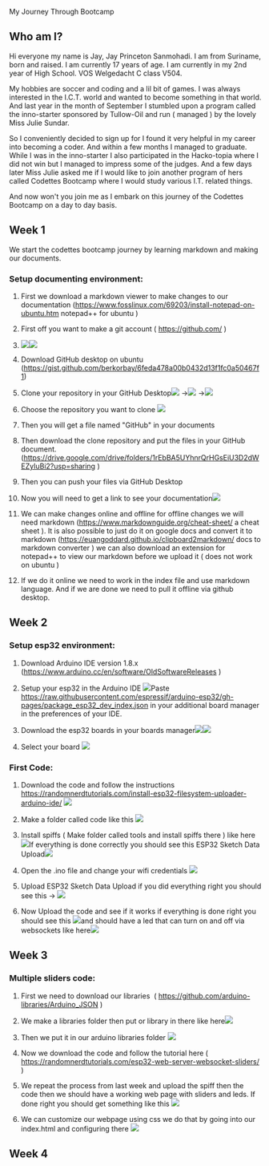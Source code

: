 My Journey Through Bootcamp

Who am I?
---------

Hi everyone my name is Jay, Jay Princeton Sanmohadi. I am from Suriname, born and raised. I am currently 17 years of age. I am currently in my 2nd year of High School. VOS Welgedacht C class V504.

My hobbies are soccer and coding and a lil bit of games. I was always interested in the I.C.T. world and wanted to become something in that world. And last year in the month of September I stumbled upon a program called the inno-starter sponsored by Tullow-Oil and run ( managed ) by the lovely Miss Julie Sundar.

So I conveniently decided to sign up for I found it very helpful in my career into becoming a coder. And within a few months I managed to graduate. While I was in the inno-starter I also participated in the Hacko-topia where I did not win but I managed to impress some of the judges. And a few days later Miss Julie asked me if I would like to join another program of hers called Codettes Bootcamp where I would study various I.T. related things.

And now won't you join me as I embark on this journey of the Codettes Bootcamp on a day to day basis.

Week 1 
-------

We start the codettes bootcamp journey by learning markdown and making our documents.

### Setup documenting environment:

1.  First we download a markdown viewer to make changes to our documentation (<https://www.fosslinux.com/69203/install-notepad-on-ubuntu.htm> notepad++ for ubuntu )

2.  First off you want to make a git account ( <https://github.com/> )

3.  ![](https://lh3.googleusercontent.com/7PkHG3OlMpWKnAvGxjNDpg7pnJXOght8VjlW9DQRxQe-3mO4I0n6ACpA1oYNIk8b86tEF_ywy-pt4yHiTFaIQqQrF4FahSl6a3UzLZK6hBDbSgKfmWeTzZR_jhk4azRAX8qHpXsf9JSbCbhCEnmyPug)![](https://lh5.googleusercontent.com/LdyKy5mOjmFnDSrSQw0wBbwJPUX-mX-5IyYMwYLkGEgW3RDTcksOGjZhPffxSwhaAteIdr4kcVa0rxQlgb3erBiPfoxBqBXXzlQFVykEY3P0s_eTzh3T9tg68eQlhlasQM7pFPJOp-uZuM9tvHMPAnc)

4.  Download GitHub desktop on ubuntu (<https://gist.github.com/berkorbay/6feda478a00b0432d13f1fc0a50467f1>)

5.  Clone your repository in your GitHub Desktop![](https://lh4.googleusercontent.com/LtIaeDh2XPKHyVuLa0KJZhgdnFkxVi3xOwwKFJrPR9Ngq_M9JfMXywdYz005b5V-vf7Sd-Uoye8um7EFHMOduaP5thD-LIbBqXhndDX5JHFukOD_JVLZCUB4l3vHbfmM-F96NmbA61sG-LtncU7_Mns) →![](https://lh6.googleusercontent.com/xKx7lQTE4wPLM4rqI3WMhbjICrbK5ssl-fJjqlIZQnFjAzq5QhSBOTBKJWq1dYlS5jL8O4iae4zFLuPQwDPYEtyFRavE9v3ZKJjLzMCtu9Y1k1XHobuVC6A6_U6881q91f2d6S5Le0TWMmTnSi3uYVM) →![](https://lh5.googleusercontent.com/0Hsa7gCBClk2Jgo03fuwspl5GNHgThj45xNP-lyE3YPbHeyJ194JnGiCjJAdVfjHGOyFhDECTN7GU9Md167bFzLvp2ZIYTguiKzMbE9zQ8iVhml9YoY4_vkARUpqLrcPA_872tdLIRlIn1xkra8n3m4)

6.  Choose the repository you want to clone ![](https://lh4.googleusercontent.com/e_Wwy0I9lu_g2LEIli-RkHsd43PHW1EdOTh01zDwcnGhUky8S7wNFREDzyUomwH0GB6qN9HTKACBqtliQ535NbXsxD3wXpBXVHRfQmDWp1FuNryneNYw8ZBMgHNO40JjCaRS8x1fdcdiwpFHly5oxbo)

7.  Then you will get a file named "GitHub" in your documents 

8.  Then download the clone repository and put the files in your GitHub document. (<https://drive.google.com/drive/folders/1rEbBA5UYhnrQrHGsEiU3D2dWEZyIuBi2?usp=sharing> )

9.  Then you can push your files via GitHub Desktop 

10. Now you will need to get a link to see your documentation![](https://lh4.googleusercontent.com/X-4TDPq2IwKeAofAHXuUP5HQPuxr4_xI2SHZ6sis0oMv-dc4ZlNpXEgilM93x7usisM8GJmjNx2mpe3EZJfkuSQB2B7blTkOGsGpzn2uURyCnTX_ma-ORpcn80HgouoblNLMiIUE9Ef8TI6hYUBQutQ)

11. We can make changes online and offline for offline changes we will need markdown (<https://www.markdownguide.org/cheat-sheet/> a cheat sheet ). It is also possible to just do it on google docs and convert it to markdown (<https://euangoddard.github.io/clipboard2markdown/> docs to markdown converter ) we can also download an extension for notepad++ to view our markdown before we upload it ( does not work on ubuntu )

12. If we do it online we need to work in the index file and use markdown language. And if we are done we need to pull it offline via github desktop. 

Week 2 
-------

### Setup esp32 environment:

1.  Download Arduino IDE version 1.8.x (<https://www.arduino.cc/en/software/OldSoftwareReleases> )

2.  Setup your esp32 in the Arduino IDE ![](https://lh3.googleusercontent.com/kHvFkY5FxIVJVUrSlpzzMnwY9AqNQ3XEx_ITQEWjtAP00eNP6T_oXeGJc8VOk_mdAdaOJkx7gJnfBi69cr6sYiFfkQITvH111CUSJeR9Exvq71-q01KGdsSktNDWGh9ouzkk_87LUR_rTaf78Hwny5w)Paste <https://raw.githubusercontent.com/espressif/arduino-esp32/gh-pages/package_esp32_dev_index.json> in your additional board manager in the preferences of your IDE.

3.  Download the esp32 boards in your boards manager![](https://lh4.googleusercontent.com/IlQWQKKF0whJ9YiX0BCbbTbfGvnkqDXpCPMFthGQq0fXI76X3cQOigGlsnSFSEDVMSRZM82dqk--J2B69jTacKtr98hmXi1wqwbN04w5-SHx-eWszVbDqOk0qye-2Xkldq6ZN8_F0SwuiKhd3DnVO9g)![](https://lh4.googleusercontent.com/eXtAOLel5VmSxNMDy1WEi7EtGLrzQSChkOvDe7ycn521BiI1JxH-KDd2ncb3Z99itJwF-DfPnulk9JlIOIsW1kS7LjE3yElkeTIjfDryC9JqfR3n4QAkvG1JNcd05HHwwOBHMQ1LsdfBLr2MKFP6Ok4)

4.  Select your board ![](https://lh6.googleusercontent.com/ZAZChGKjk2JU-ErUOj2itpVmyRoUrqW-Qm_M8Gu6CIL_HVAz3V8DNeR1PMuIYm2D1g-JcEC3lKDXOTpmHDGQKRjOlgK7WMvojod9O2NZNZUeB7nE0r6DuLyk6ecfUa-Xll2IhphA-ezifPH450KHEXA)

### First Code:

1.  Download the code and follow the instructions <https://randomnerdtutorials.com/install-esp32-filesystem-uploader-arduino-ide/>  ![](https://lh4.googleusercontent.com/oTAM1xwHFbTqv1fAIciCiEW1YOEvR0cwfhqu1K7CyGeTVRytRmjQ-dQZEuH6QebiklUXFVOT3vrpQ_lp_lhp6amMqfyuZBilgKsoJANYwUJRE45YsdInow-BkJeS8b9KyyIf2ZVfTHBCUUM0vLUdG6A)

2.  Make a folder called code like this ![](https://lh6.googleusercontent.com/rnv69L8q9QYNZ7EOaQFIGSCQZSqYf75f-XgY20w2WTnHjulJscAAs5TAwK8XPvxTy-LkqJ9aRsL88qG35GYEOgnWUWDkz-ewHP6glvRdhFMvykcMc4FbzXmOVTQj4tWwq9xx06Tr9OUZZlYZWsjkZo4)

3.  Install spiffs ( Make folder called tools and install spiffs there ) like here ![](https://lh3.googleusercontent.com/UxJ7Sk7KEaGdMUcvyLQTCUMIfkaQNjre-D2vrQO5srAVQ8-ts-Xg0Vx3Pzk6bkYdB2ETR1II72lBNGNxEHfFxF-A_r9rf16FOhKp1ij2pZ4ulpYOEsW-7J_sy_yH1_WYUdf3GO7K8eHy3YyG2vAOdRc)If everything is done correctly you should see this ESP32 Sketch Data Upload![](https://lh4.googleusercontent.com/_SPWV7mN6iT8SqXdXhP989UQelBBaLa8Jb75ChwcrS2erPbs-Rs4S-86XpH7AaXkLZHoEb0Tg86peNg7j43AnDojJLRhkVEdLmjByf-cPqHoj0bUFqviY7Pn3aD_C6dl09Z79Lh8Dr_k3TlhcWxw_D0)

4.  Open the .ino file and change your wifi credentials ![](https://lh4.googleusercontent.com/vVbLr3kUHIKd6RAGtNCmk6d8W8DmJaMZiD8Pq_ikfzS8bbuPEPBvnU4BmMlH7MJPD2KnVkewbJIyQuLvluVZ628V4y63nO8trhnORHmOOdvYlVu9iG8VB_U2VXT2d0LY0JaPK9B-rUro3L9vvPy8Z_I)

5.  Upload ESP32 Sketch Data Upload if you did everything right you should see this → ![](https://lh5.googleusercontent.com/NkvaQvdGKt4034Mhqpt6yxjWCF2LhqjhDnqpIeUURCgQgG5WJrKiiBKQElJKEX1QYp0pwyKOZK2JzO4wRNDvFcmcO2JxePXYhRAvb03c2xWFVVIo8qgPmcbHZ2Jkvj_b8TgHxsfffvJcrmskea7-hME)

6.  Now Upload the code and see if it works if everything is done right you should see this ![](https://lh5.googleusercontent.com/E9xagij5DUvbbGxwthd4fOF44pBOcgQ01-1augWaSHyJdEsS9lXoTjZ89b_2yvV2J0C7qAN-6jZGTY1dbUabtW8TAFv6bFN43lww5Fy5Khc3y7LvZMf1Vsm0Rct2kwdbgZZpkWfpXfZ4oDMmomhLniI)and should have a led that can turn on and off via websockets like here![](https://lh4.googleusercontent.com/va0MvQNZnQ3RIKUp9N8dY9SFuNVb_8LNvlrJebt_DjSYmpdx38g8yLt0hewDIGiQQc_6f-oSuvHa_tzlk1H16crRXJ2WmxUlGw_MHzYNB4Ot2oQv-UWw0h153iS8kvgImfi4ZoeYpXJUKSaXsNs2Y3Q)

Week 3
------

### Multiple sliders code:

1.  First we need to download our libraries  ( <https://github.com/arduino-libraries/Arduino_JSON> )

2.  We make a libraries folder then put or library in there like here![](https://lh6.googleusercontent.com/kf8yIYiA4X_Zmm8Fe2flzDeHTzxklrA5Z4g1HQ4TT3DY7nPwu2fsp3jh0VINg-o85XV54sNFFOXEaesAn0zVqvKTQXlWjF6Vkj2pdknHdiNkMlvpBjakGto5SIrIPQ3aFA-ojjBqdddL-egirbzedN4)

3.  Then we put it in our arduino libraries folder ![](https://lh5.googleusercontent.com/-kXj1HjB0CHVnBFezhMYAhrFzNzqgJuBPtJpdvdQMXcrgnoTArSmuV22GkND-7da_la8zY7QqKKnaB8raOc1yRH0KY5qPKbpxdtzGRzk0fkHMdXHXeRKnAnX8Hk8wvS-rufjGCvzIv_hdjqeruOwBGc)

4.  Now we download the code and follow the tutorial here ( <https://randomnerdtutorials.com/esp32-web-server-websocket-sliders/> )

5.  We repeat the process from last week and upload the spiff then the code then we should have a working web page with sliders and leds. If done right you should get something like this ![](https://lh4.googleusercontent.com/G7iK4k4Fq41_TmoRGnJ-7aYcavM9TlH4PNJZ6TJ7LdPWQa578zTAkxLSNGBfH17m2Zgb9c7tRJZnT3IKyNqYr2A9B-_Cf3PanhjB1gJikSvBqQl9ZzO6lsrl4fGscwdazlq6AFsMWunUwRzwRkkmt5s)

6.  We can customize our webpage using css we do that by going into our index.html and configuring there ![](https://lh6.googleusercontent.com/cL1ADYolH7XKrCG_bUwujp67DInYTgFmkERj_uuQuPuyjv0wHtda6vl5qBqA-RKsDguULsgROWvuuLb-NFtARx4BL-adK81fpkhp6cdHPdmorOpd25ziUH36VKA5rP5DYX-NG0PPwtNF7tnJdAJGd5Q)

Week 4 
-------